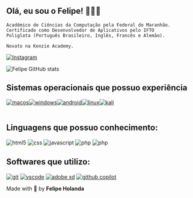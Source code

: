## Olá, eu sou o Felipe! 👋🇧🇷

```
Acadêmico de Ciências da Computação pela Federal do Maranhão.
Certificado como Desenvolvedor de Aplicativos pelo IFTO
Poliglota (Português Brasileiro, Inglês, Francês e Alemão).

Novato na Kenzie Academy.
```

[![Instagram](https://img.shields.io/badge/Instagram-E4405F?style=for-the-badge&logo=instagram&logoColor=white)](https://www.instagram.com/felipe.nether/)

![Felipe GitHub stats](https://github-readme-stats.vercel.app/api?username=felipe-Holanda&show_icons=true&theme=tokyonight&count_private=true)

## Sistemas operacionais que possuo experiência
<div style="display: flex; jusfity-content: center; align-items: center;">
  <a href="https://www.apple.com/br/macos/"><img algin="center" alt="macos" src="https://img.shields.io/badge/MacOS-484c4f?style=for-the-badge&logo=Apple&logoColor=white"/><a/>
  <a href="https://www.microsoft.com/pt-br/windows/"><img align="center" alt="windows" src="https://img.shields.io/badge/Windows-0078D6?style=for-the-badge&logo=windows&logoColor=white"/><a/>
  <a href="https://www.android.com/intl/pt-BR_br/"><img align="center" alt="android" src="https://img.shields.io/badge/Android-3DDC84?style=for-the-badge&logo=android&logoColor=white"/><a/>
  <a href="https://www.linux.org/pages/download/"><img align="center" alt="linux" src="https://img.shields.io/badge/Linux-FCC624?style=for-the-badge&logo=linux&logoColor=black"/><a/>
  <a href="https://www.kali.org/"><img align="center" alt="kali" src="https://img.shields.io/badge/Kali-268BEE?style=for-the-badge&logo=kalilinux&logoColor=white"/>
    </div><br/></a>

## Linguagens que possuo conhecimento:

<div style="display: inline-block">
  <img align="center" alt="html5" src="https://img.shields.io/badge/HTML5-E34F26?style=for-the-badge&logo=html5&logoColor=white"/>
  <img align="center" alt="css" src="https://img.shields.io/badge/CSS3-1572B6?style=for-the-badge&logo=css3&logoColor=white"/>
  <img align="center" alt="javascript" src="https://img.shields.io/badge/JavaScript-ffff00?style=for-the-badge&logo=JavaScript&logoColor=black"/>
  <img align="center" alt="php" src="https://img.shields.io/badge/PHP-310d63?style=for-the-badge&logo=PHP&logoColor=white"/>
  <img align="center" alt="php" src="https://img.shields.io/badge/Java-red?style=for-the-badge&logo=Java&logoColor=white"/>
  
  

</div><br/>

## Softwares que utilizo:
<div style="display: inline_block">
  <a href="https://git-scm.com/"><img align="center" alt="git" src="https://img.shields.io/badge/git-%23F05033.svg?style=for-the-badge&logo=git&logoColor=white"/><a/>
   <a href="https://code.visualstudio.com/"><img align="center" alt="vscode" src="https://img.shields.io/badge/vscode-blue?style=for-the-badge&logo=visualstudio&logoColor=white"/><a/>
     <a href="https://www.adobe.com/br/products/xd.html"><img align="center" alt="adobe xd" src="https://img.shields.io/badge/Adobe%20XD-purple?style=for-the-badge&logo=adobexd&logoColor=white"/><a/>
       <a href="https://copilot.github.com/"><img align="center" alt="github copilot" src="https://img.shields.io/badge/github%20copilot-262626?style=for-the-badge&logo=github&logoColor=white"/><a/>
</div>
    
Made with 💙 by <b>Felipe Holanda</b>
